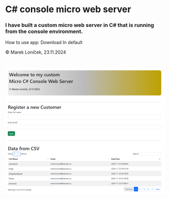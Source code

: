 # C# console micro web server


### I have built a custom micro web server in C# that is running from the console environment.
How to use app: Download In default


&copy; Marek Loníček, 23.11.2024


#
![Alt text](sitovka.png)


